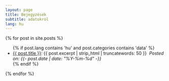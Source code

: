 ```yaml
---
layout: page
title: Bejegyzések
subtitle: adatokról
lang: hu
---
```

{% for post in site.posts %}
  <ul>
      {% if post.lang contains 'hu' and post.categories contains 'data' %}
        <li><a href='{{ post.url | absolute_url }}'>{{ post.title }}</a>: {{ post.excerpt | strip_html | truncatewords: 50 }}&nbsp;
          <i>Posted on: <time datetime="{{- post.date | date_to_xmlschema -}}">{{- post.date | date: "%Y-%m-%d" -}}</time></i>
        </li>
      {% endif %}
  </ul>
{% endfor %}
